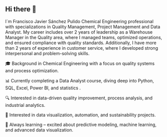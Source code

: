 ## Hi there 👋
I´m Francisco Javier Sánchez Pulido
Chemical Engineering professional with specializations in Quality Management, Project Management and Data Analyst.
My career includes over 2 years of leadership as a Warehouse Manager in the Quality area, where I managed teams, optimized operations, and ensured compliance with quality standards. Additionally, I have more than 2 years of experience in customer service, where I developed strong interpersonal and problem-solving skills.

🎓 Background in Chemical Engineering with a focus on quality systems and process optimization.

📊 Currently completing a Data Analyst course, diving deep into Python, SQL, Excel, Power BI, and statistics .
 
🔍 Interested in data-driven quality improvement, process analysis, and industrial analytics.

🔬 Interested in data visualization, automation, and sustainability projects.

🌱 Always learning – excited about predictive modeling, machine learning, and advanced data visualization.  


<!--
**fsanchezp16/fsanchezp16** is a ✨ _special_ ✨ repository because its `README.md` (this file) appears on your GitHub profile.

Here are some ideas to get you started:

- 🔭 I’m currently working on ...
- 🌱 I’m currently learning ...
- 👯 I’m looking to collaborate on ...
- 🤔 I’m looking for help with ...
- 💬 Ask me about ...
- 📫 How to reach me: ...
- 😄 Pronouns: ...
- ⚡ Fun fact: ...
-->

